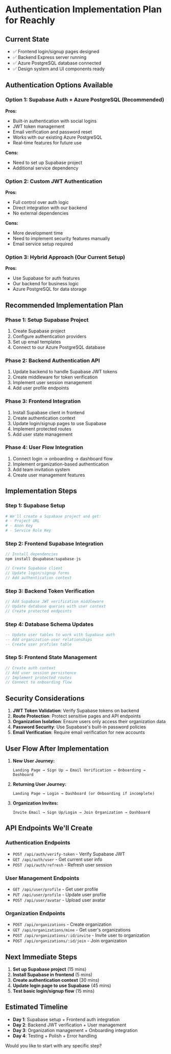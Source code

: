 # Authentication Implementation Plan for Reachly

## Current State
- ✅ Frontend login/signup pages designed
- ✅ Backend Express server running
- ✅ Azure PostgreSQL database connected
- ✅ Design system and UI components ready

## Authentication Options Available

### Option 1: Supabase Auth + Azure PostgreSQL (Recommended)
**Pros:**
- Built-in authentication with social logins
- JWT token management
- Email verification and password reset
- Works with our existing Azure PostgreSQL
- Real-time features for future use

**Cons:**
- Need to set up Supabase project
- Additional service dependency

### Option 2: Custom JWT Authentication
**Pros:**
- Full control over auth logic
- Direct integration with our backend
- No external dependencies

**Cons:**
- More development time
- Need to implement security features manually
- Email service setup required

### Option 3: Hybrid Approach (Our Current Setup)
**Pros:**
- Use Supabase for auth features
- Our backend for business logic
- Azure PostgreSQL for data storage

## Recommended Implementation Plan

### Phase 1: Setup Supabase Project
1. Create Supabase project
2. Configure authentication providers
3. Set up email templates
4. Connect to our Azure PostgreSQL database

### Phase 2: Backend Authentication API
1. Update backend to handle Supabase JWT tokens
2. Create middleware for token verification
3. Implement user session management
4. Add user profile endpoints

### Phase 3: Frontend Integration
1. Install Supabase client in frontend
2. Create authentication context
3. Update login/signup pages to use Supabase
4. Implement protected routes
5. Add user state management

### Phase 4: User Flow Integration
1. Connect login → onboarding → dashboard flow
2. Implement organization-based authentication
3. Add team invitation system
4. Create user management features

## Implementation Steps

### Step 1: Supabase Setup
```bash
# We'll create a Supabase project and get:
# - Project URL
# - Anon Key
# - Service Role Key
```

### Step 2: Frontend Supabase Integration
```typescript
// Install dependencies
npm install @supabase/supabase-js

// Create Supabase client
// Update login/signup forms
// Add authentication context
```

### Step 3: Backend Token Verification
```javascript
// Add Supabase JWT verification middleware
// Update database queries with user context
// Create protected endpoints
```

### Step 4: Database Schema Updates
```sql
-- Update user tables to work with Supabase auth
-- Add organization-user relationships
-- Create user profiles table
```

### Step 5: Frontend State Management
```typescript
// Create auth context
// Add user session persistence
// Implement protected routes
// Connect to onboarding flow
```

## Security Considerations

1. **JWT Token Validation**: Verify Supabase tokens on backend
2. **Route Protection**: Protect sensitive pages and API endpoints
3. **Organization Isolation**: Ensure users only access their organization data
4. **Password Security**: Use Supabase's built-in password policies
5. **Email Verification**: Require email verification for new accounts

## User Flow After Implementation

1. **New User Journey:**
   ```
   Landing Page → Sign Up → Email Verification → Onboarding → Dashboard
   ```

2. **Returning User Journey:**
   ```
   Landing Page → Login → Dashboard (or Onboarding if incomplete)
   ```

3. **Organization Invites:**
   ```
   Invite Email → Sign Up/Login → Join Organization → Dashboard
   ```

## API Endpoints We'll Create

### Authentication Endpoints
- `POST /api/auth/verify-token` - Verify Supabase JWT
- `GET /api/auth/user` - Get current user info
- `POST /api/auth/refresh` - Refresh user session

### User Management Endpoints
- `GET /api/user/profile` - Get user profile
- `PUT /api/user/profile` - Update user profile
- `POST /api/user/avatar` - Upload user avatar

### Organization Endpoints
- `POST /api/organizations` - Create organization
- `GET /api/organizations/mine` - Get user's organizations
- `POST /api/organizations/:id/invite` - Invite user to organization
- `POST /api/organizations/:id/join` - Join organization

## Next Immediate Steps

1. **Set up Supabase project** (15 mins)
2. **Install Supabase in frontend** (5 mins)
3. **Create authentication context** (30 mins)
4. **Update login page to use Supabase** (45 mins)
5. **Test basic login/signup flow** (15 mins)

## Estimated Timeline
- **Day 1**: Supabase setup + Frontend auth integration
- **Day 2**: Backend JWT verification + User management
- **Day 3**: Organization management + Onboarding integration
- **Day 4**: Testing + Polish + Error handling

Would you like to start with any specific step?